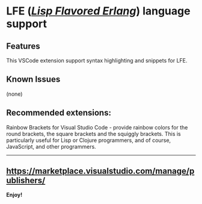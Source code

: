 # LFE (*[Lisp Flavored Erlang](https://lfe.io/)*) language support

## Features

This VSCode extension support syntax highlighting and snippets for LFE.

## Known Issues

(none)

## Recommended extensions:
Rainbow Brackets for Visual Studio Code - provide rainbow colors for the round brackets, the square brackets and the squiggly brackets. This is particularly useful for Lisp or Clojure programmers, and of course, JavaScript, and other programmers.


-----------------------------------------------------------------------------------------------------------
https://marketplace.visualstudio.com/manage/publishers/
-----------------------------------------------------------------------------------------------------------

**Enjoy!**
